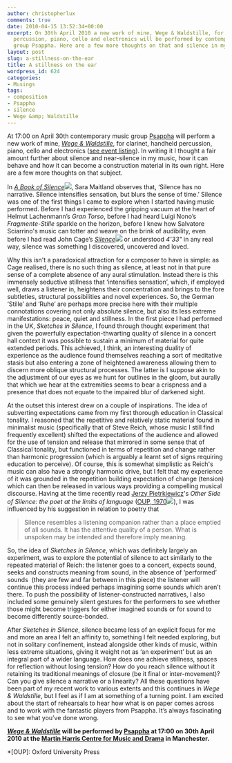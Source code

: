 ```yaml
---
author: christopherlux
comments: true
date: 2010-04-15 13:52:34+00:00
excerpt: On 30th April 2010 a new work of mine, Wege & Waldstille, for clarinet, handheld
  percussion, piano, cello and electronics will be performed by contemporary music
  group Psappha. Here are a few more thoughts on that and silence in my music.
layout: post
slug: a-stillness-on-the-ear
title: A stillness on the ear
wordpress_id: 624
categories:
- Musings
tags:
- composition
- Psappha
- silence
- Wege &amp; Waldstille
---
```


At 17:00 on April 30th contemporary music group [Psappha](http://www.psappha.com/) will perform a new work of mine, [_Wege & Waldstille_](/2010/04/wegen-und-waldstille/), for clarinet, handheld percussion, piano, cello and electronics ([see event listing](http://www.arts.manchester.ac.uk/martinharriscentre/mhceventspage.php?eventid=783)). In writing it I thought a fair amount further about silence and near-silence in my music, how it can behave and how it can become a construction material in its own right. Here are a few more thoughts on that subject.

In [_A Book of Silence_](http://www.amazon.co.uk/gp/product/1847081517?ie=UTF8&tag=chrisswith-21&linkCode=as2&camp=1634&creative=19450&creativeASIN=1847081517)![](http://www.assoc-amazon.co.uk/e/ir?t=chrisswith-21&l=as2&o=2&a=1847081517), Sara Maitland observes that, ‘Silence has no narrative. Silence intensifies sensation, but blurs the sense of time.’ Silence was one of the first things I came to explore when I started having music performed. Before I had experienced the gripping vacuum at the heart of Helmut Lachenmann’s _Gran Torso_, before I had heard Luigi Nono’s _Fragmente-Stille_ sparkle on the horizon, before I knew how Salvatore Sciarrino's music can totter and weave on the brink of audibility, even before I had read John Cage’s [_Silence_](http://www.amazon.co.uk/gp/product/0714510432?ie=UTF8&tag=chrisswith-21&linkCode=as2&camp=1634&creative=19450&creativeASIN=0714510432)![](http://www.assoc-amazon.co.uk/e/ir?t=chrisswith-21&l=as2&o=2&a=0714510432) or understood _4'33"_ in any real way, silence was something I discovered, uncovered and loved.<!-- more -->

Why this isn't a paradoxical attraction for a composer to have is simple: as Cage realised, there is no such thing as silence, at least not in that pure sense of a complete absence of any aural stimulation. Instead there is this immensely seductive stillness that ‘intensifies sensation’, which, if employed well, draws a listener in, heightens their concentration and brings to the fore subtleties, structural possibilities and novel experiences. So, the German ‘Stille’ and ‘Ruhe’ are perhaps more precise here with their multiple connotations covering not only absolute silence, but also its less extreme manifestations: peace, quiet and stillness. In the first piece I had performed in the UK, _Sketches in Silence_, I found through thought experiment that given the powerfully expectation-thwarting quality of silence in a concert hall context it was possible to sustain a minimum of material for quite extended periods. This achieved, I think, an interesting duality of experience as the audience found themselves reaching a sort of meditative stasis but also entering a zone of heightened awareness allowing them to discern more oblique structural processes. The latter is I suppose akin to the adjustment of our eyes as we hunt for outlines in the gloom, but aurally that which we hear at the extremities seems to bear a crispness and a presence that does not equate to the impaired blur of darkened sight.

At the outset this interest drew on a couple of inspirations. The idea of subverting expectations came from my first thorough education in Classical tonality. I reasoned that the repetitive and relatively static material found in minimalist music (specifically that of Steve Reich, whose music I still find frequently excellent) shifted the expectations of the audience and allowed for the use of tension and release that mirrored in some sense that of Classical tonality, but functioned in terms of repetition and change rather than harmonic progression (which is arguably a learnt set of signs requiring education to perceive). Of course, this is somewhat simplistic as Reich's music can also have a strongly harmonic drive, but I felt that my experience of it was grounded in the repetition building expectation of change (tension) which can then be released in various ways providing a compelling musical discourse. Having at the time recently read [Jerzy Pietrkiewicz](http://www.independent.co.uk/news/obituaries/jerzy-peterkiewicz-polish-poet-turned-english-novelist-774317.html)'s _Other Side of Silence: the poet at the limits of language_ ([OUP, 1970](http://www.amazon.co.uk/gp/product/0192121790?ie=UTF8&tag=chrisswith-21&linkCode=as2&camp=1634&creative=19450&creativeASIN=0192121790)![](http://www.assoc-amazon.co.uk/e/ir?t=chrisswith-21&l=as2&o=2&a=0192121790)), I was influenced by his suggestion in relation to poetry that

> Silence resembles a listening companion rather than a place emptied of all sounds. It has the attentive quality of a person. What is unspoken may be intended and therefore imply meaning.

So, the idea of _Sketches in Silence_, which was definitely largely an experiment, was to explore the potential of silence to act similarly to the repeated material of Reich: the listener goes to a concert, expects sound, seeks and constructs meaning from sound, in the absence of ‘performed’ sounds  (they are few and far between in this piece) the listener will continue this process indeed perhaps imagining some sounds which aren’t there. To push the possibility of listener-constructed narratives, I also included some genuinely silent gestures for the performers to see whether those might become triggers for either imagined sounds or for sound to become differently source-bonded.

After _Sketches in Silence_, silence became less of an explicit focus for me and more an area I felt an affinity to, something I felt needed exploring, but not in solitary confinement, instead alongside other kinds of music, within less extreme situations, giving it weight not as ‘an experiment’ but as an integral part of a wider language. How does one achieve stillness, spaces for reflection without losing tension? How do you reach silence without it retaining its traditional meanings of closure (be it final or inter-movement)? Can you give silence a narrative or a linearity? All these questions have been part of my recent work to various extents and this continues in _Wege & Waldstille_, but I feel as if I am at something of a turning point. I am excited about the start of rehearsals to hear how what is on paper comes across and to work with the fantastic players from Psappha. It’s always fascinating to see what you’ve done wrong.

**[_Wege & Waldstille_](/2010/04/wegen-und-waldstille/) will be performed by [Psappha](http://www.psappha.com/) at 17:00 on 30th April 2010 at the [Martin Harris Centre for Music and Drama](http://www.arts.manchester.ac.uk/martinharriscentre/mhceventspage.php?eventid=783) in Manchester.**

  *[OUP]: Oxford University Press

